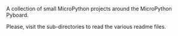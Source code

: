 A collection of small MicroPython projects around the MicroPython Pyboard.

Please, visit the sub-directories to read the various readme files.
